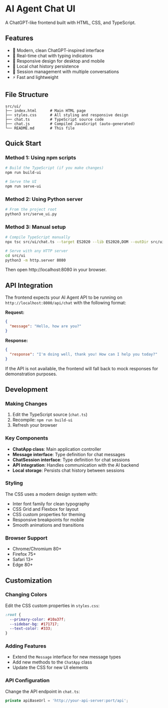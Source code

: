 # AI Agent Chat UI

A ChatGPT-like frontend built with HTML, CSS, and TypeScript.

## Features

- 🎨 Modern, clean ChatGPT-inspired interface
- 💬 Real-time chat with typing indicators
- 📱 Responsive design for desktop and mobile
- 💾 Local chat history persistence
- 🔄 Session management with multiple conversations
- ⚡ Fast and lightweight

## File Structure

```
src/ui/
├── index.html      # Main HTML page
├── styles.css      # All styling and responsive design
├── chat.ts         # TypeScript source code
├── chat.js         # Compiled JavaScript (auto-generated)
└── README.md       # This file
```

## Quick Start

### Method 1: Using npm scripts
```bash
# Build the TypeScript (if you make changes)
npm run build-ui

# Serve the UI
npm run serve-ui
```

### Method 2: Using Python server
```bash
# From the project root
python3 src/serve_ui.py
```

### Method 3: Manual setup
```bash
# Compile TypeScript manually
npx tsc src/ui/chat.ts --target ES2020 --lib ES2020,DOM --outDir src/ui

# Serve with any HTTP server
cd src/ui
python3 -m http.server 8080
```

Then open http://localhost:8080 in your browser.

## API Integration

The frontend expects your AI Agent API to be running on `http://localhost:8000/api/chat` with the following format:

**Request:**
```json
{
  "message": "Hello, how are you?"
}
```

**Response:**
```json
{
  "response": "I'm doing well, thank you! How can I help you today?"
}
```

If the API is not available, the frontend will fall back to mock responses for demonstration purposes.

## Development

### Making Changes

1. Edit the TypeScript source (`chat.ts`)
2. Recompile: `npm run build-ui`
3. Refresh your browser

### Key Components

- **ChatApp class**: Main application controller
- **Message interface**: Type definition for chat messages
- **ChatSession interface**: Type definition for chat sessions
- **API integration**: Handles communication with the AI backend
- **Local storage**: Persists chat history between sessions

### Styling

The CSS uses a modern design system with:
- Inter font family for clean typography
- CSS Grid and Flexbox for layout
- CSS custom properties for theming
- Responsive breakpoints for mobile
- Smooth animations and transitions

### Browser Support

- Chrome/Chromium 80+
- Firefox 75+
- Safari 13+
- Edge 80+

## Customization

### Changing Colors
Edit the CSS custom properties in `styles.css`:
```css
:root {
  --primary-color: #10a37f;
  --sidebar-bg: #171717;
  --text-color: #333;
}
```

### Adding Features
- Extend the `Message` interface for new message types
- Add new methods to the `ChatApp` class
- Update the CSS for new UI elements

### API Configuration
Change the API endpoint in `chat.ts`:
```typescript
private apiBaseUrl = 'http://your-api-server:port/api';
```
